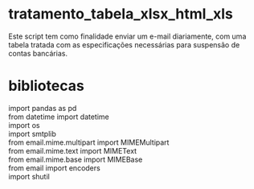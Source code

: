 # tratamento_tabela_xlsx_html_xls
Este script tem como finalidade enviar um e-mail diariamente, com uma tabela tratada com as especificações necessárias para suspensão de contas bancárias. 

# bibliotecas
import pandas as pd <br>
from datetime import datetime <br>
import os <br>
import smtplib <br>
from email.mime.multipart import MIMEMultipart <br>
from email.mime.text import MIMEText <br>
from email.mime.base import MIMEBase <br>
from email import encoders <br>
import shutil
